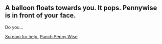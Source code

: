 ## A balloon floats towards you. It pops. Pennywise is in front of your face.

Do you...

[Scream for help.](he-runs-away.md)
[Punch Penny Wise](jump.md)

